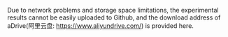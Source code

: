 Due to network problems and storage space limitations, the experimental results cannot be easily uploaded to Github, and the download address of aDrive(阿里云盘: https://www.aliyundrive.com/) is provided here.




